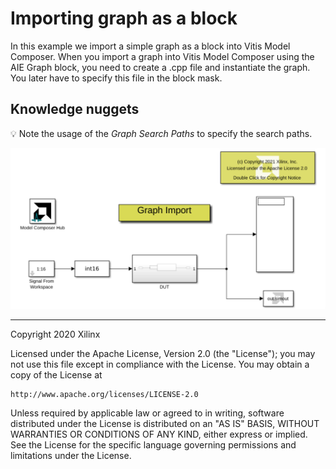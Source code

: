 # Importing graph as a block

In this example we import a simple graph as a block into Vitis Model Composer. When you import a graph into Vitis Model Composer using the AIE Graph 
block, you need to create a .cpp file and instantiate the graph. You later have to specify this file in the block mask. 

## Knowledge nuggets

:bulb: Note the usage of the *Graph Search Paths* to specify the search paths.


![](images/graph_import.png)




--------------
Copyright 2020 Xilinx

Licensed under the Apache License, Version 2.0 (the "License");
you may not use this file except in compliance with the License.
You may obtain a copy of the License at

    http://www.apache.org/licenses/LICENSE-2.0

Unless required by applicable law or agreed to in writing, software
distributed under the License is distributed on an "AS IS" BASIS,
WITHOUT WARRANTIES OR CONDITIONS OF ANY KIND, either express or implied.
See the License for the specific language governing permissions and
limitations under the License.
